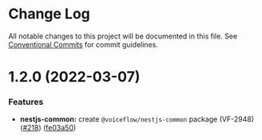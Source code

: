 # Change Log

All notable changes to this project will be documented in this file.
See [Conventional Commits](https://conventionalcommits.org) for commit guidelines.

# 1.2.0 (2022-03-07)


### Features

* **nestjs-common:** create `@voiceflow/nestjs-common` package (VF-2948) ([#218](https://github.com/voiceflow/libs/issues/218)) ([fe03a50](https://github.com/voiceflow/libs/commit/fe03a50411714d0fba03a2f1fb9e1ec86912fdd0))

